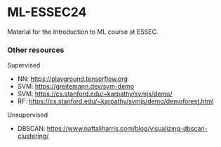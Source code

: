 # ML-ESSEC24

Material for the Introduction to ML course at ESSEC.

### Other resources

Supervised
- NN: https://playground.tensorflow.org
- SVM: https://greitemann.dev/svm-demo
- SVM: https://cs.stanford.edu/~karpathy/svmjs/demo/
- RF:  https://cs.stanford.edu/~karpathy/svmjs/demo/demoforest.html
  
Unsupervised
- DBSCAN: https://www.naftaliharris.com/blog/visualizing-dbscan-clustering/
